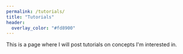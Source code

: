 ```yaml
---
permalink: /tutorials/
title: "Tutorials"
header:
  overlay_color: "#fd8900"
---
```


This is a page where I will post tutorials on concepts I'm interested in.